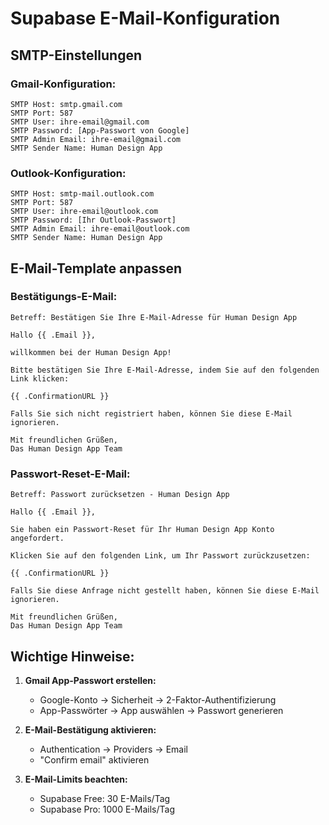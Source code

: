 # Supabase E-Mail-Konfiguration

## SMTP-Einstellungen

### Gmail-Konfiguration:
```
SMTP Host: smtp.gmail.com
SMTP Port: 587
SMTP User: ihre-email@gmail.com
SMTP Password: [App-Passwort von Google]
SMTP Admin Email: ihre-email@gmail.com
SMTP Sender Name: Human Design App
```

### Outlook-Konfiguration:
```
SMTP Host: smtp-mail.outlook.com
SMTP Port: 587
SMTP User: ihre-email@outlook.com
SMTP Password: [Ihr Outlook-Passwort]
SMTP Admin Email: ihre-email@outlook.com
SMTP Sender Name: Human Design App
```

## E-Mail-Template anpassen

### Bestätigungs-E-Mail:
```
Betreff: Bestätigen Sie Ihre E-Mail-Adresse für Human Design App

Hallo {{ .Email }},

willkommen bei der Human Design App! 

Bitte bestätigen Sie Ihre E-Mail-Adresse, indem Sie auf den folgenden Link klicken:

{{ .ConfirmationURL }}

Falls Sie sich nicht registriert haben, können Sie diese E-Mail ignorieren.

Mit freundlichen Grüßen,
Das Human Design App Team
```

### Passwort-Reset-E-Mail:
```
Betreff: Passwort zurücksetzen - Human Design App

Hallo {{ .Email }},

Sie haben ein Passwort-Reset für Ihr Human Design App Konto angefordert.

Klicken Sie auf den folgenden Link, um Ihr Passwort zurückzusetzen:

{{ .ConfirmationURL }}

Falls Sie diese Anfrage nicht gestellt haben, können Sie diese E-Mail ignorieren.

Mit freundlichen Grüßen,
Das Human Design App Team
```

## Wichtige Hinweise:

1. **Gmail App-Passwort erstellen:**
   - Google-Konto → Sicherheit → 2-Faktor-Authentifizierung
   - App-Passwörter → App auswählen → Passwort generieren

2. **E-Mail-Bestätigung aktivieren:**
   - Authentication → Providers → Email
   - "Confirm email" aktivieren

3. **E-Mail-Limits beachten:**
   - Supabase Free: 30 E-Mails/Tag
   - Supabase Pro: 1000 E-Mails/Tag
